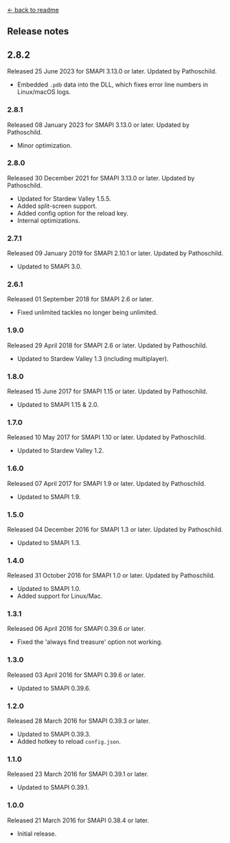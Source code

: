﻿[← back to readme](README.md)

## Release notes
## 2.8.2
Released 25 June 2023 for SMAPI 3.13.0 or later. Updated by Pathoschild.

* Embedded `.pdb` data into the DLL, which fixes error line numbers in Linux/macOS logs.

### 2.8.1
Released 08 January 2023 for SMAPI 3.13.0 or later. Updated by Pathoschild.

* Minor optimization.

### 2.8.0
Released 30 December 2021 for SMAPI 3.13.0 or later. Updated by Pathoschild.

* Updated for Stardew Valley 1.5.5.
* Added split-screen support.
* Added config option for the reload key.
* Internal optimizations.

### 2.7.1
Released 09 January 2019 for SMAPI 2.10.1 or later. Updated by Pathoschild.

* Updated to SMAPI 3.0.

### 2.6.1
Released 01 September 2018 for SMAPI 2.6 or later.

* Fixed unlimited tackles no longer being unlimited.

### 1.9.0
Released 29 April 2018 for SMAPI 2.6 or later. Updated by Pathoschild.

* Updated to Stardew Valley 1.3 (including multiplayer).

### 1.8.0
Released 15 June 2017 for SMAPI 1.15 or later. Updated by Pathoschild.

* Updated to SMAPI 1.15 & 2.0.

### 1.7.0
Released 10 May 2017 for SMAPI 1.10 or later. Updated by Pathoschild.

* Updated to Stardew Valley 1.2.

### 1.6.0
Released 07 April 2017 for SMAPI 1.9 or later. Updated by Pathoschild.

* Updated to SMAPI 1.9.

### 1.5.0
Released 04 December 2016 for SMAPI 1.3 or later. Updated by Pathoschild.

* Updated to SMAPI 1.3.

### 1.4.0
Released 31 October 2016 for SMAPI 1.0 or later. Updated by Pathoschild.

* Updated to SMAPI 1.0.
* Added support for Linux/Mac.

### 1.3.1
Released 06 April 2016 for SMAPI 0.39.6 or later.

* Fixed the 'always find treasure' option not working.

### 1.3.0
Released 03 April 2016 for SMAPI 0.39.6 or later.

* Updated to SMAPI 0.39.6.

### 1.2.0
Released 28 March 2016 for SMAPI 0.39.3 or later.

* Updated to SMAPI 0.39.3.
* Added hotkey to reload `config.json`.

### 1.1.0
Released 23 March 2016 for SMAPI 0.39.1 or later.

* Updated to SMAPI 0.39.1.

### 1.0.0
Released 21 March 2016 for SMAPI 0.38.4 or later.

* Initial release.
